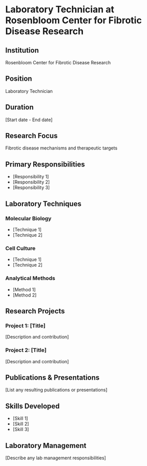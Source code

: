 # Laboratory Technician at Rosenbloom Center for Fibrotic Disease Research

## Institution

Rosenbloom Center for Fibrotic Disease Research

## Position

Laboratory Technician

## Duration

[Start date - End date]

## Research Focus

Fibrotic disease mechanisms and therapeutic targets

## Primary Responsibilities

- [Responsibility 1]
- [Responsibility 2]
- [Responsibility 3]

## Laboratory Techniques

### Molecular Biology
- [Technique 1]
- [Technique 2]

### Cell Culture
- [Technique 1]
- [Technique 2]

### Analytical Methods
- [Method 1]
- [Method 2]

## Research Projects

### Project 1: [Title]
[Description and contribution]

### Project 2: [Title]
[Description and contribution]

## Publications & Presentations

[List any resulting publications or presentations]

## Skills Developed

- [Skill 1]
- [Skill 2]
- [Skill 3]

## Laboratory Management

[Describe any lab management responsibilities]